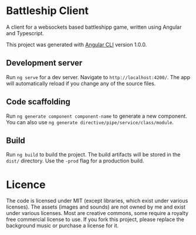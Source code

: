 # Battleship Client

A client for a websockets based battleshipp game, written using Angular and Typescript.

This project was generated with [Angular CLI](https://github.com/angular/angular-cli) version 1.0.0.

## Development server

Run `ng serve` for a dev server. Navigate to `http://localhost:4200/`. The app will automatically reload if you change any of the source files.

## Code scaffolding

Run `ng generate component component-name` to generate a new component. You can also use `ng generate directive/pipe/service/class/module`.

## Build

Run `ng build` to build the project. The build artifacts will be stored in the `dist/` directory. Use the `-prod` flag for a production build.

# Licence 
The code is licensed under MIT (except libraries, which exist under various licenses). The assets (images and sounds) are not owned by me and exist under various licenses. Most are creative commons, some require a royalty free commercial license to use. If you fork this project, please replace the background music or purchase a license for it.